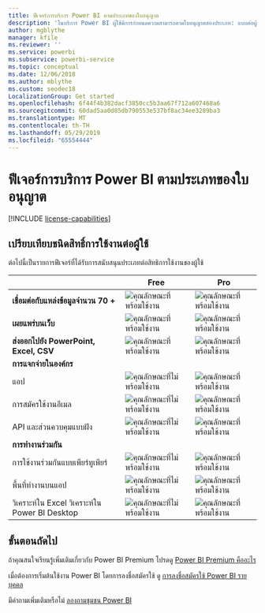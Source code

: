 ```yaml
---
title: ฟีเจอร์การบริการ Power BI ตามประเภทของใบอนุญาต
description: 'ในบริการ Power BI ผู้ใช้มีการกำหนดความสามารถตามใบอนุญาตสองประเภท: แบบต่อผู้ใช้ (free และ Pro) และตามขนาดความจุ'
author: mgblythe
manager: kfile
ms.reviewer: ''
ms.service: powerbi
ms.subservice: powerbi-service
ms.topic: conceptual
ms.date: 12/06/2018
ms.author: mblythe
ms.custom: seodec18
LocalizationGroup: Get started
ms.openlocfilehash: 6f44f4b382dacf3850cc5b3aa67f712a607468a6
ms.sourcegitcommit: 60dad5aa0d85db790553e537bf8ac34ee3289ba3
ms.translationtype: MT
ms.contentlocale: th-TH
ms.lasthandoff: 05/29/2019
ms.locfileid: "65554444"
---
```

# <a name="power-bi-service-features-by-license-type"></a>ฟีเจอร์การบริการ Power BI ตามประเภทของใบอนุญาต

[!INCLUDE [license-capabilities](includes/license-capabilities.md)]

## <a name="per-user-license-type-comparison"></a>เปรียบเทียบชนิดสิทธิ์การใช้งานต่อผู้ใช้

ต่อไปนี้เป็นรายการฟีเจอร์ที่ได้รับการสนับสนุนประเภทต่อสิทธิการใช้งานของผู้ใช้

|  | Free | Pro |
| --- | --- | --- |
| **เชื่อมต่อกับแหล่งข้อมูลจำนวน 70 +** |![คุณลักษณะที่พร้อมใช้งาน](media/features-license-type/available.png) |![คุณลักษณะที่พร้อมใช้งาน](media/features-license-type/available.png) |
| **เผยแพร่บนเว็บ** |![คุณลักษณะที่พร้อมใช้งาน](media/features-license-type/available.png) |![คุณลักษณะที่พร้อมใช้งาน](media/features-license-type/available.png) |
| **ส่งออกไปยัง PowerPoint, Excel, CSV** |![คุณลักษณะที่พร้อมใช้งาน](media/features-license-type/available.png) |![คุณลักษณะที่พร้อมใช้งาน](media/features-license-type/available.png) |
| **การแจกจ่ายในองค์กร** | | |
| แอป |![คุณลักษณะที่ไม่พร้อมใช้งาน](media/features-license-type/not-available.png) |![คุณลักษณะที่พร้อมใช้งาน](media/features-license-type/available.png) |
| การสมัครใช้งานอีเมล |![คุณลักษณะที่ไม่พร้อมใช้งาน](media/features-license-type/not-available.png) |![คุณลักษณะที่พร้อมใช้งาน](media/features-license-type/available.png) |
| API และส่วนควบคุมแบบฝัง |![คุณลักษณะที่ไม่พร้อมใช้งาน](media/features-license-type/not-available.png) |![คุณลักษณะที่พร้อมใช้งาน](media/features-license-type/available.png) |
| **การทำงานร่วมกัน** | | |
| การใช้งานร่วมกันแบบเพียร์ทูเพียร์ |![คุณลักษณะที่ไม่พร้อมใช้งาน](media/features-license-type/not-available.png) |![คุณลักษณะที่พร้อมใช้งาน](media/features-license-type/available.png) |
| พื้นที่ทำงานบนแอป |![คุณลักษณะที่ไม่พร้อมใช้งาน](media/features-license-type/not-available.png) |![คุณลักษณะที่พร้อมใช้งาน](media/features-license-type/available.png) |
| วิเคราะห์ใน Excel วิเคราะห์ใน Power BI Desktop |![คุณลักษณะที่ไม่พร้อมใช้งาน](media/features-license-type/not-available.png) |![คุณลักษณะที่พร้อมใช้งาน](media/features-license-type/available.png) |

## <a name="next-steps"></a>ขั้นตอนถัดไป

ถ้าคุณสนใจเรียนรู้เพิ่มเติมเกี่ยวกับ Power BI Premium โปรดดู [Power BI Premium คืออะไร](service-premium-what-is.md)

เมื่อต้องการเริ่มต้นใช้งาน Power BI โดยการลงชื่อสมัครใช้ ดู [การลงชื่อสมัครใช้ Power BI รายบุคคล](service-self-service-signup-for-power-bi.md)

มีคำถามเพิ่มเติมหรือไม่ [ลองถามชุมชน Power BI](https://community.powerbi.com/)
